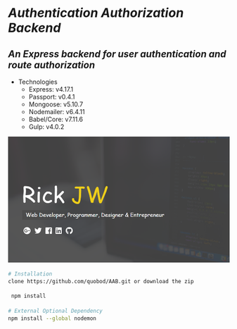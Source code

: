 # _Authentication Authorization Backend_

## _An Express backend for user authentication and route authorization_

- Technologies
  - Express: v4.17.1
  - Passport: v0.4.1
  - Mongoose: v5.10.7
  - Nodemailer: v6.4.11
  - Babel/Core: v7.11.6
  - Gulp: v4.0.2

![About Developer](/logo/rjw.png)

```bash
# Installation
clone https://github.com/quobod/AAB.git or download the zip

 npm install

# External Optional Dependency
npm install --global nodemon

```
